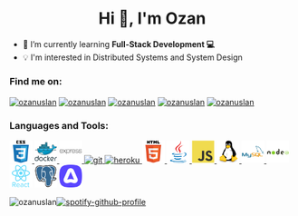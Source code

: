 <h1 align="center">Hi 👋, I'm Ozan</h1>
<!-- <h3 align="center"></h3> -->

- 🌱 I’m currently learning **Full-Stack Development 💻**
- 💡 I'm interested in Distributed Systems and System Design

<h3 align="left">Find me on:</h3>
<p align="left">
<a href="https://www.linkedin.com/in/ozan-uslan/" target="blank"><img align="center" src="https://raw.githubusercontent.com/rahuldkjain/github-profile-readme-generator/master/src/images/icons/Social/linked-in-alt.svg" alt="ozanuslan" height="30" width="40" /></a>
<a href="https://www.hackerrank.com/ozanuslan" target="blank"><img align="center" src="https://raw.githubusercontent.com/rahuldkjain/github-profile-readme-generator/c919601f7ee4d1b5a7ed75a4250601c32395c45c/src/images/icons/Social/hackerrank.svg" alt="ozanuslan" height="40" width="40" /></a>
<a href="https://leetcode.com/ozanuslan/" target="blank"><img align="center" src="https://raw.githubusercontent.com/rahuldkjain/github-profile-readme-generator/c919601f7ee4d1b5a7ed75a4250601c32395c45c/src/images/icons/Social/leet-code.svg" alt="ozanuslan" height="40" width="40" /></a>
<a href="https://ozanuslan.medium.com/" target="blank"><img align="center" src="https://raw.githubusercontent.com/rahuldkjain/github-profile-readme-generator/c919601f7ee4d1b5a7ed75a4250601c32395c45c/src/images/icons/Social/medium.svg" alt="ozanuslan" height="40" width="40" /></a>
 <a href="https://dev.to/ozanuslan" target="blank"><img align="center" src="https://d2fltix0v2e0sb.cloudfront.net/dev-rainbow.svg" alt="ozanuslan" height="40" width="40" /></a>
</p>

<h3 align="left">Languages and Tools:</h3>
<p align="left"> <a href="https://www.w3schools.com/css/" target="_blank"> <img src="https://raw.githubusercontent.com/devicons/devicon/master/icons/css3/css3-original-wordmark.svg" alt="css3" width="40" height="40"/> </a> <a href="https://www.docker.com/" target="_blank"> <img src="https://raw.githubusercontent.com/devicons/devicon/master/icons/docker/docker-original-wordmark.svg" alt="docker" width="40" height="40"/> </a> <a href="https://expressjs.com" target="_blank"> <img src="https://raw.githubusercontent.com/devicons/devicon/master/icons/express/express-original-wordmark.svg" alt="express" width="40" height="40"/> </a> <a href="https://git-scm.com/" target="_blank"> <img src="https://www.vectorlogo.zone/logos/git-scm/git-scm-icon.svg" alt="git" width="40" height="40"/> </a> <a href="https://heroku.com" target="_blank"> <img src="https://www.vectorlogo.zone/logos/heroku/heroku-icon.svg" alt="heroku" width="40" height="40"/> </a> <a href="https://www.w3.org/html/" target="_blank"> <img src="https://raw.githubusercontent.com/devicons/devicon/master/icons/html5/html5-original-wordmark.svg" alt="html5" width="40" height="40"/> </a> <a href="https://www.java.com" target="_blank"> <img src="https://raw.githubusercontent.com/devicons/devicon/master/icons/java/java-original.svg" alt="java" width="40" height="40"/> </a> <a href="https://developer.mozilla.org/en-US/docs/Web/JavaScript" target="_blank"> <img src="https://raw.githubusercontent.com/devicons/devicon/master/icons/javascript/javascript-original.svg" alt="javascript" width="40" height="40"/> </a> <a href="https://www.linux.org/" target="_blank"> <img src="https://raw.githubusercontent.com/devicons/devicon/master/icons/linux/linux-original.svg" alt="linux" width="40" height="40"/> </a> <a href="https://www.mysql.com/" target="_blank"> <img src="https://raw.githubusercontent.com/devicons/devicon/master/icons/mysql/mysql-original-wordmark.svg" alt="mysql" width="40" height="40"/> </a> <a href="https://nodejs.org" target="_blank"> <img src="https://raw.githubusercontent.com/devicons/devicon/master/icons/nodejs/nodejs-original-wordmark.svg" alt="nodejs" width="40" height="40"/> <a href="https://reactjs.org/" target="_blank"> <img src="https://raw.githubusercontent.com/devicons/devicon/master/icons/react/react-original-wordmark.svg" alt="react" width="40" height="40"/></a> <a href="https://www.postgresql.org/" target="_blank"> <img src="https://raw.githubusercontent.com/devicons/devicon/master/icons/postgresql/postgresql-original.svg" alt="postgresql" width="40" height="40"/></a> <a href="https://adonisjs.com/" target="_blank"> <img src="https://raw.githubusercontent.com/devicons/devicon/master/icons/adonisjs/adonisjs-original.svg" alt="adonisjs" width="40" height="40"/></a></p>
  
<p><img align="left" src="https://github-readme-stats.vercel.app/api/top-langs?username=ozanuslan&show_icons=true&locale=en&layout=compact&theme=dark" alt="ozanuslan" /></p>

[![spotify-github-profile](https://spotify-github-profile.vercel.app/api/view?uid=11178812293&cover_image=true&theme=novatorem&bar_color=09ff00&bar_color_cover=false)](https://spotify-github-profile.vercel.app/api/view?uid=11178812293&redirect=true)
